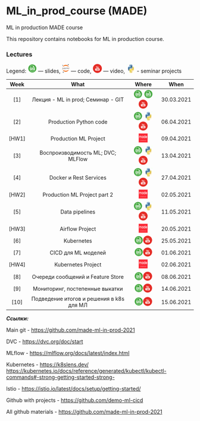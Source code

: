 # ML_in_prod_course (MADE)
ML in production MADE course

This repository contains notebooks for ML in production course.

### Lectures

Legend: ![](./icons/pdf.png) — slides, ![](./icons/jupyter.png) — code, ![](./icons/youtube.png) — video, ![](./icons/python.jpg) - seminar projects

Week | What | Where | When
:--: | :--: | :---: | :--:
[1] | Лекция - ML in prod;   Семинар - GIT | [![Lection](./icons/pdf.png)](lections/ML_in_prod_intro.pdf) [![Seminar](./icons/pdf.png)](seminars/GIT.pdf) [![Youtube](./icons/youtube.png)](https://youtu.be/j2TFukHcjDY) | 30.03.2021
[2] | Production Python code | [![](./icons/pdf.png)](lections//Production_python.pdf) [![](./icons/python.jpg)](seminars//ml_project_example-main)  [![](./icons/youtube.png)](https://youtu.be/9dDgfPPgNVU) | 06.04.2021
[HW1] | Production ML Project | [![HW](./icons/made2.png)](hw/hw1.pdf) | 09.04.2021
[3] | Воспроизводимость ML; DVC; MLFlow | [![](./icons/pdf.png)](lections/Vosproizvodimost_dvc.pdf) [![](./icons/python.jpg)](seminars//ml_project_example_with_dvc_ml_flow) [![](./icons/youtube.png)](https://youtu.be/uZ5kVMJej-s) | 13.04.2021
[4] | Docker и Rest Services | [![](./icons/pdf.png)](lections//Docker_and_rest.pdf) [![](./icons/python.jpg)](seminars//inference_examples-main) [![](./icons/youtube.png)](https://youtu.be/bo_lbJtTWAg) | 27.04.2021
[HW2] | Production ML Project part 2 | [![HW](./icons/made2.png)](hw/hw2.pdf) | 02.05.2021
[5] | Data pipelines | [![](./icons/pdf.png)](lections//data_pipelines.pdf) [![](./icons/python.jpg)](seminars//airflow-examples-main) [![](./icons/youtube.png)](https://youtu.be/Ck1EDVhPYFU) | 11.05.2021
[HW3] | Airflow Project | [![HW](./icons/made2.png)](hw/hw3.pdf) | 20.05.2021
[6] | Kubernetes | [![](./icons/pdf.png)](lections//kubernetes.pdf)[![](./icons/youtube.png)](https://youtu.be/qbAcskug5UM) | 25.05.2021
[7] | CICD для ML моделей | [![](./icons/pdf.png)](lections//devops.pdf)[![](./icons/youtube.png)](https://youtu.be/EbkExSUjJ7M) | 01.06.2021
[HW4] | Kubernetes Project | [![HW](./icons/made2.png)](hw/hw4.pdf) | 02.06.2021
[8] | Очереди сообщений и Feature Store | [![](./icons/pdf.png)](lections//feature_store.pdf)[![](./icons/youtube.png)](https://youtu.be/QpetATgXHoI) | 08.06.2021
[9] | Мониторинг, постепенные выкатки | [![](./icons/pdf.png)](lections//Monitoring.pdf)[![](./icons/youtube.png)](https://youtu.be/b60EaEzfbTw) | 14.06.2021
[10] | Подведение итогов и решения в k8s для МЛ | [![](./icons/pdf.png)](lections//Monitoring.pdf)[![](./icons/youtube.png)](https://youtu.be/i3sF0PQuQG8) | 15.06.2021

***Ссылки:***

Main git - https://github.com/made-ml-in-prod-2021

DVC    - https://dvc.org/doc/start

MLflow - https://mlflow.org/docs/latest/index.html

Kubernetes - https://k8slens.dev/
https://kubernetes.io/docs/reference/generated/kubectl/kubectl-commands#-strong-getting-started-strong-

lstio - https://istio.io/latest/docs/setup/getting-started/

Github with projects - https://github.com/demo-ml-cicd

All github materials - https://github.com/made-ml-in-prod-2021
